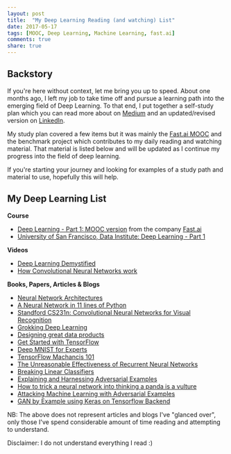 ```yaml
---
layout: post
title:  "My Deep Learning Reading (and watching) List"
date: 2017-05-17
tags: [MOOC, Deep Learning, Machine Learning, fast.ai]
comments: true
share: true
---
```

## Backstory
If you're here without context, let me bring you up to speed. About one months ago, I left my job to take time off and
pursue a learning path into the emerging field of Deep Learning. To that end, I put together a self-study plan which you can read 
more about on [Medium](https://medium.com/towards-data-science/my-3-month-deep-learning-career-pivot-af94cd8d6a31) 
and an updated/revised version on [LinkedIn](https://www.linkedin.com/pulse/self-study-guide-becoming-deep-learning-non-expert-jason-carter).

My study plan covered a few items but it was mainly the [Fast.ai MOOC](http://course.fast.ai) and the benchmark project 
which contributes to my daily reading and watching material. That material is listed below and will be updated 
as I continue my progress into the field of deep learning.

If you're starting your journey and looking for examples of a study path and material to use, hopefully this will help.

## My Deep Learning List

**Course**
- [Deep Learning - Part 1: MOOC version](http://course.fast.ai) from the company [Fast.ai](http://fast.ai)
- [University of San Francisco, Data Institute: Deep Learning - Part 1](https://www.usfca.edu/data-institute/certificates/deep-learning-part-one)

**Videos**
- [Deep Learning Demystified](https://youtu.be/Q9Z20HCPnww)
- [How Convolutional Neural Networks work](https://youtu.be/FmpDIaiMIeA)

**Books, Papers, Articles & Blogs**
- [Neural Network Architectures](https://medium.com/towards-data-science/neural-network-architectures-156e5bad51ba)
- [A Neural Network in 11 lines of Python](http://iamtrask.github.io/2015/07/12/basic-python-network)
- [Standford CS231n: Convolutional Neural Networks for Visual Recognition](http://cs231n.github.io)
- [Grokking Deep Learning](https://www.manning.com/books/grokking-deep-learning)
- [Designing great data products](https://www.oreilly.com/ideas/drivetrain-approach-data-products)
- [Get Started with TensorFlow](https://www.tensorflow.org/get_started)
- [Deep MNIST for Experts](https://www.tensorflow.org/get_started/mnist/pros)
- [TensorFlow Machancis 101](https://www.tensorflow.org/get_started/mnist/mechanics)
- [The Unreasonable Effectiveness of Recurrent Neural Networks](http://karpathy.github.io/2015/05/21/rnn-effectiveness)
- [Breaking Linear Classifiers](http://karpathy.github.io/2015/03/30/breaking-convnets)
- [Explaining and Harnessing Adversarial Examples](https://arxiv.org/abs/1412.6572)
- [How to trick a neural network into thinking a panda is a vulture](https://codewords.recurse.com/issues/five/why-do-neural-networks-think-a-panda-is-a-vulture)
- [Attacking Machine Learning with Adversarial Examples](https://blog.openai.com/adversarial-example-research)
- [GAN by Example using Keras on Tensorflow Backend](https://medium.com/towards-data-science/gan-by-example-using-keras-on-tensorflow-backend-1a6d515a60d0)

NB: The above does not represent articles and blogs I've "glanced over", only those I've spend considerable amount of time reading
and attempting to understand.

Disclaimer: I do not understand everything I read :)
